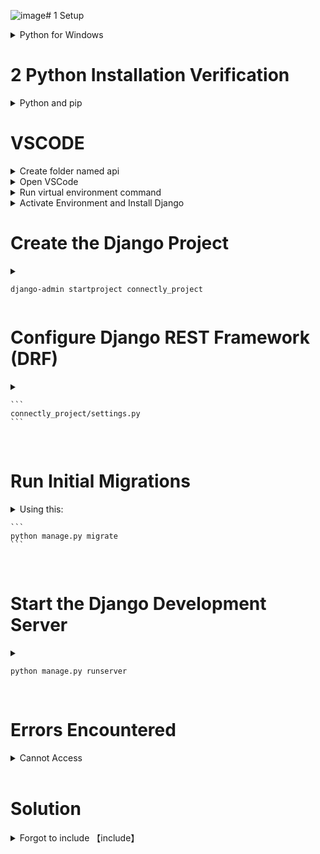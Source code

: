 ![image](https://github.com/user-attachments/assets/9de1b5af-60f6-4775-b2c1-0be735bd9104)# 1 Setup

<details>

  <summary>Python for Windows</summary>

  ![image](https://github.com/user-attachments/assets/c25e4f63-1e66-42de-8749-1b800c3d6d3d)

  ![2025-01-20 03_07_43-Python 3 13 1 (64-bit) Setup](https://github.com/user-attachments/assets/604be899-802b-4ac2-83e6-044c0f415c2a)

  <details>
    <summary>
      <!DOCTYPE html>
      <html>
      <body>
        <h1><a href="https://docs.python.org/3.13/tutorial/index.html">Online Tutorial!</a></h1>
      </body>
      </html>
    </summary>

    ![image](https://github.com/user-attachments/assets/54f21836-9e8c-44d5-acf0-a4d3d5801bf8)
  </details>

  <details>
    <summary>
      <!DOCTYPE html>
      <html>
      <body>
        <h1><a href="https://docs.python.org/3.13/index.html">Documentation!</a></h1>
      </body>
      </html>
    </summary>

    ![image](https://github.com/user-attachments/assets/9c91f388-d1fe-4d3d-a520-83a30fbd74d0)
  </details>

</details>

# 2 Python Installation Verification 

<details>

  <summary>Python and pip</summary>

  <details>
    <summary>python --version</summary>
    ![image](https://github.com/user-attachments/assets/c3956807-e453-42da-b3e3-de9f805c4e72)
  </details>

  <details>
    <summary>pip --version</summary>
    ![image](https://github.com/user-attachments/assets/a8c857ac-1e20-421d-8133-72574241f3ab)
  </details>

</details>

# VSCODE

<details>
  <summary>Create folder named api</summary>
  ![image](https://github.com/user-attachments/assets/b1bb08e2-7446-481a-adfd-e8d7dbf8988f)
</details>

<details>
  <summary>Open VSCode</summary>
  ![image](https://github.com/user-attachments/assets/48dfef19-7b60-41e1-bddf-1ec333c8e0c7)
  ![image](https://github.com/user-attachments/assets/eafab471-a2c7-4cdc-9e47-baace1f98adf)
</details>

<details>
  <summary>Run virtual environment command</summary>
  ![image](https://github.com/user-attachments/assets/ffa7987c-0420-44bc-b8df-7a33dff52fdb)
  ![image](https://github.com/user-attachments/assets/0e723214-f767-48e5-833f-922abcafa109)
  ![image](https://github.com/user-attachments/assets/13f36f9e-3969-4070-9fff-7cea63cee69c)
</details>

<details>
  <summary>Activate Environment and Install Django</summary>
.\env\Scripts\Activate

![image](https://github.com/user-attachments/assets/cc273c3f-7a18-4b9b-aa3f-b6d3a0a7bfce)

(env) indicates that the virtual environment is active.

<details>
  <summary>Install Django</summary>

  ```
  pip install django
  ```

  ![image](https://github.com/user-attachments/assets/ffae73ef-ab67-4755-84c7-8e965bc7438f)
  ![image](https://github.com/user-attachments/assets/f68803a4-0a9f-4396-9634-fc2980e796fd)
</details>

<details>
  <summary>Verify Installation</summary>

  ```
  pip install djangorestframework
  ```

  ![image](https://github.com/user-attachments/assets/1add4981-2bfa-4adb-840e-1bce6d9103d8)

  ```
  pip install djangorestframework-simplejwt
  ```
  ```
  pip install django-cors-headers
  ```
  ![image](https://github.com/user-attachments/assets/7b3d2640-d31c-4df1-89b9-a5352ee617d9)


</details> 

</details>


# Create the Django Project

<details> <summary>

  ```
 django-admin startproject connectly_project

  ```

</summary>

![image](https://github.com/user-attachments/assets/9f34e2d7-9e4a-4ab1-a722-621072c46b7d)
<br>
![image](https://github.com/user-attachments/assets/15cbc84a-22c3-46d1-b7b8-955c5172bb0e)
<br>

![image](https://github.com/user-attachments/assets/1ff1e6f6-db06-4817-8586-b37d5c7b6ad6)

<br>
Move to newly created project folder


```
cd connectly_project

```
  
![image](https://github.com/user-attachments/assets/b49b9698-fcd2-413d-98ba-5ab0607c54bd)

</details>

# Configure Django REST Framework (DRF)

<details>

  <summary> 
 
    ```
    connectly_project/settings.py
    ```
  </summary>

  ![image](https://github.com/user-attachments/assets/e95b85ef-1f5e-4658-ac63-ded88e0f9b14)
<br>
  ![image](https://github.com/user-attachments/assets/3c25a16f-5fe1-479e-8379-71356272bdd8)
  
</details>

<br>


# Run Initial Migrations

<details>

  <summary> 
  Using this:

    ```
    python manage.py migrate
    ```
    
  </summary>

  ![image](https://github.com/user-attachments/assets/c9ba077b-069b-4937-a423-931e5d68b176)
  ![image](https://github.com/user-attachments/assets/255f2a39-7e60-47c9-b8af-cb8007f76e7c)


</details>

<br>



# Start the Django Development Server

<details>

  <summary> 
    
  ```
  python manage.py runserver
  ```
  </summary>

  
</details>

<br>


# Errors Encountered

<details>

  <summary> 
  Cannot Access
  </summary>

![image](https://github.com/user-attachments/assets/052c3507-15c9-4b28-bc15-b590672b9be0)

![image](https://github.com/user-attachments/assets/97bf7e43-45d6-417e-883c-b2667d31864a)

![image](https://github.com/user-attachments/assets/dc46810b-8bba-4bf4-8ff5-fe39868d12dc)

  
</details>

<br>


# Solution

<details>

  <summary> 
  Forgot to include 【include】
  </summary>

  ![image](https://github.com/user-attachments/assets/aeb2b78b-e034-4926-902e-a088497a5c1d)

  ![image](https://github.com/user-attachments/assets/2c75863d-5c8f-4316-9ef9-bb91669605dc)
<br>
<br>

Reactivated Environment 【Open Terminal】>【Access API Folder】>【Activate: env\Scripts\activate.bat
 】>【Check if Django is Installed】> <br> <br>
【pip install django 
】<br> >【django-admin --version
】<br> >【Run server again: cd connectly_project
python manage.py runserver
】 SUCCESS!
<br>

  ![image](https://github.com/user-attachments/assets/cc727c48-1310-4109-b4fe-e9a4939bdf6e)

![image](https://github.com/user-attachments/assets/d589d7d9-e205-4c33-863e-3bfb8315373e)

  

</details>

<br>
